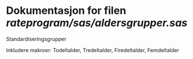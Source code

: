 
# Dokumentasjon for filen *rateprogram/sas/aldersgrupper.sas*

Standardiseringsgrupper

Inkludere makroer: Todeltalder, Tredeltalder, Firedeltalder, Femdeltalder

